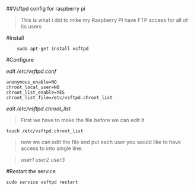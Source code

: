 ##Vsftpd config for raspberry pi

>This is what i did to mike my Raspberry Pi have FTP access for all of its users

#Install

        sudo apt-get install vsftpd
        
#Configure

*edit /etc/vsftpd.conf*

    anonymous_enable=NO
    chroot_local_user=NO
    chroot_list_enable=YES
    chroot_list_file=/etc/vsftpd.chroot_list
    
*edit /etc/vsftpd.chroot_list*

>First we have to make the file before we can edit it

    touch /etc/vsftpd.chroot_list

>now we can edit the file and put each user you would like to have access to into single line.

>*user1* *user2* *user3*

#Restart the service

    sudo service vsftpd restart
    

